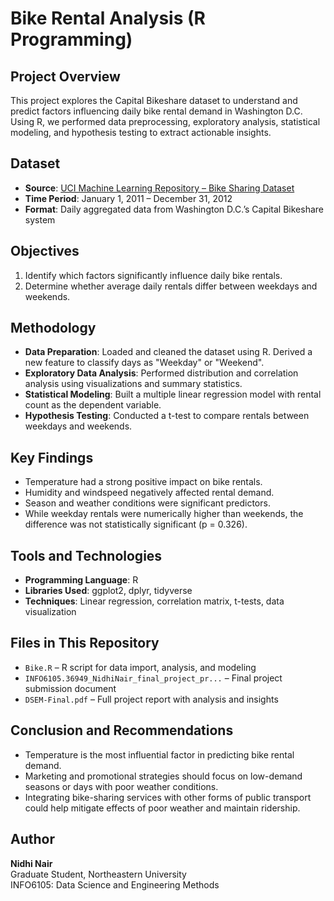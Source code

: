 # Bike Rental Analysis (R Programming)

## Project Overview

This project explores the Capital Bikeshare dataset to understand and predict factors influencing daily bike rental demand in Washington D.C. Using R, we performed data preprocessing, exploratory analysis, statistical modeling, and hypothesis testing to extract actionable insights.

## Dataset

- **Source**: [UCI Machine Learning Repository – Bike Sharing Dataset](https://archive.ics.uci.edu/dataset/275/bike+sharing+dataset)  
- **Time Period**: January 1, 2011 – December 31, 2012  
- **Format**: Daily aggregated data from Washington D.C.’s Capital Bikeshare system

## Objectives

1. Identify which factors significantly influence daily bike rentals.
2. Determine whether average daily rentals differ between weekdays and weekends.

## Methodology

- **Data Preparation**: Loaded and cleaned the dataset using R. Derived a new feature to classify days as "Weekday" or "Weekend".
- **Exploratory Data Analysis**: Performed distribution and correlation analysis using visualizations and summary statistics.
- **Statistical Modeling**: Built a multiple linear regression model with rental count as the dependent variable.
- **Hypothesis Testing**: Conducted a t-test to compare rentals between weekdays and weekends.

## Key Findings

- Temperature had a strong positive impact on bike rentals.
- Humidity and windspeed negatively affected rental demand.
- Season and weather conditions were significant predictors.
- While weekday rentals were numerically higher than weekends, the difference was not statistically significant (p = 0.326).

## Tools and Technologies

- **Programming Language**: R  
- **Libraries Used**: ggplot2, dplyr, tidyverse  
- **Techniques**: Linear regression, correlation matrix, t-tests, data visualization

## Files in This Repository

- `Bike.R` – R script for data import, analysis, and modeling
- `INFO6105.36949_NidhiNair_final_project_pr...` – Final project submission document
- `DSEM-Final.pdf` – Full project report with analysis and insights

## Conclusion and Recommendations

- Temperature is the most influential factor in predicting bike rental demand.
- Marketing and promotional strategies should focus on low-demand seasons or days with poor weather conditions.
- Integrating bike-sharing services with other forms of public transport could help mitigate effects of poor weather and maintain ridership.

## Author

**Nidhi Nair**  
Graduate Student, Northeastern University  
INFO6105: Data Science and Engineering Methods  
